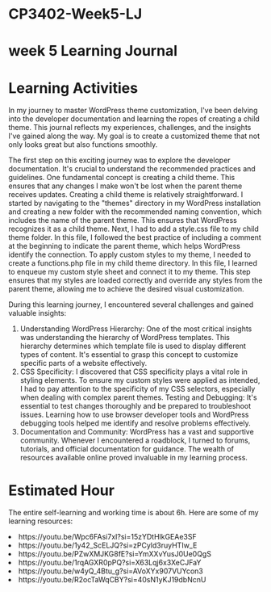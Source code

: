 # CP3402-Week5-LJ
# week 5 Learning Journal

# Learning Activities 
In my journey to master WordPress theme customization, I've been delving into the developer documentation and learning the ropes of creating a child theme. This journal reflects my experiences, challenges, and the insights I've gained along the way. My goal is to create a customized theme that not only looks great but also functions smoothly.

The first step on this exciting journey was to explore the developer documentation. It's crucial to understand the recommended practices and guidelines. One fundamental concept is creating a child theme. This ensures that any changes I make won't be lost when the parent theme receives updates. Creating a child theme is relatively straightforward. I started by navigating to the "themes" directory in my WordPress installation and creating a new folder with the recommended naming convention, which includes the name of the parent theme. This ensures that WordPress recognizes it as a child theme. Next, I had to add a style.css file to my child theme folder. In this file, I followed the best practice of including a comment at the beginning to indicate the parent theme, which helps WordPress identify the connection. To apply custom styles to my theme, I needed to create a functions.php file in my child theme directory. In this file, I learned to enqueue my custom style sheet and connect it to my theme. This step ensures that my styles are loaded correctly and override any styles from the parent theme, allowing me to achieve the desired visual customization.

During this learning journey, I encountered several challenges and gained valuable insights:

1. Understanding WordPress Hierarchy: One of the most critical insights was understanding the hierarchy of WordPress templates. This hierarchy determines which template file is used to display different types of content. It's essential to grasp this concept to customize specific parts of a website effectively.
2. CSS Specificity: I discovered that CSS specificity plays a vital role in styling elements. To ensure my custom styles were applied as intended, I had to pay attention to the specificity of my CSS selectors, especially when dealing with complex parent themes.
Testing and Debugging: It's essential to test changes thoroughly and be prepared to troubleshoot issues. Learning how to use browser developer tools and WordPress debugging tools helped me identify and resolve problems effectively.
3. Documentation and Community: WordPress has a vast and supportive community. Whenever I encountered a roadblock, I turned to forums, tutorials, and official documentation for guidance. The wealth of resources available online proved invaluable in my learning process.

# Estimated Hour
The entire self-learning and working time is about 6h. Here are some of my learning resources:
<li>https://youtu.be/Wpc6FAsi7xI?si=15zYDtHlkGEAe3SF</li>
<li>https://youtu.be/1y42_ScELJQ?si=zPCyld3ruyHTIw_E</li>
<li>https://youtu.be/PZwXMJKG8fE?si=YmXXvYusJ0Ue0QgS</li>
<li>https://youtu.be/1rqAGXR0pPQ?si=X63Lqj6x3XeCJFaY</li>
<li>https://youtu.be/w4yQ_4Btu_g?si=AVoXYx907VUYcon3</li>
<li>https://youtu.be/R2ocTaWqCBY?si=40sN1yKJ19dbNcnU</li>
